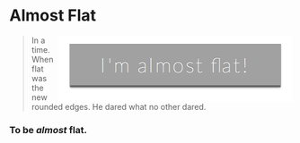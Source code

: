 Almost Flat
===========

<img src="img/a-flat-button.png" alt="Almost flat button" align="right" />

> In a time. When flat was the new rounded edges. He dared what no other dared.

### To be _almost_ flat.
